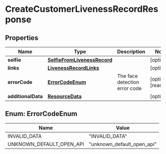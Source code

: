 

# CreateCustomerLivenessRecordResponse


## Properties

| Name | Type | Description | Notes |
|------------ | ------------- | ------------- | -------------|
|**selfie** | [**SelfieFromLivenessRecord**](SelfieFromLivenessRecord.md) |  |  [optional] |
|**links** | [**LivenessRecordLinks**](LivenessRecordLinks.md) |  |  [optional] |
|**errorCode** | [**ErrorCodeEnum**](#ErrorCodeEnum) | The face detection error code |  [optional] [readonly] |
|**additionalData** | [**ResourceData**](ResourceData.md) |  |  [optional] |



## Enum: ErrorCodeEnum

| Name | Value |
|---- | -----|
| INVALID_DATA | &quot;INVALID_DATA&quot; |
| UNKNOWN_DEFAULT_OPEN_API | &quot;unknown_default_open_api&quot; |



